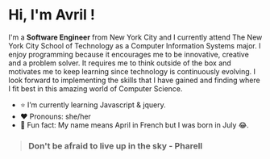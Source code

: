 

# Hi, I'm Avril !

I'm a **Software Engineer** from New York City and I currently attend The New York City School of Technology as a Computer Information Systems major. 
I enjoy programming because it encourages me to be innovative, creative and a problem solver. 
It requires me to think outside of the box and motivates me to keep learning since technology is continuously evolving. 
I look forward to implementing the skills that I have gained and finding where I fit best in this amazing world of Computer Science.


- :star: I’m currently learning Javascript & jquery.
- :heart: Pronouns: she/her
- :rose: Fun fact: My name means April in French but I was born in July :joy:.



> ### **Don't be afraid to live up in the sky - Pharell** 
